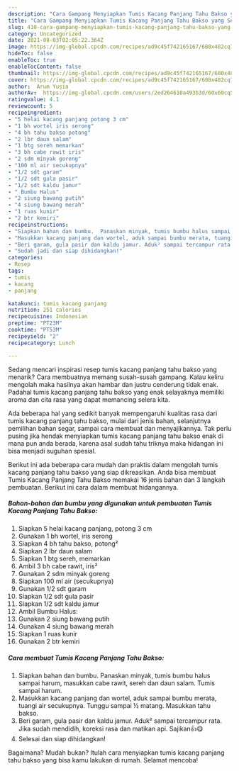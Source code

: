 ```yaml
---
description: "Cara Gampang Menyiapkan Tumis Kacang Panjang Tahu Bakso yang Sempurna"
title: "Cara Gampang Menyiapkan Tumis Kacang Panjang Tahu Bakso yang Sempurna"
slug: 410-cara-gampang-menyiapkan-tumis-kacang-panjang-tahu-bakso-yang-sempurna
category: Uncategorized
date: 2021-08-03T02:05:22.364Z
image: https://img-global.cpcdn.com/recipes/ad9c45f742165167/680x482cq70/tumis-kacang-panjang-tahu-bakso-foto-resep-utama.jpg
hideToc: false
enableToc: true
enableTocContent: false
thumbnail: https://img-global.cpcdn.com/recipes/ad9c45f742165167/680x482cq70/tumis-kacang-panjang-tahu-bakso-foto-resep-utama.jpg
cover: https://img-global.cpcdn.com/recipes/ad9c45f742165167/680x482cq70/tumis-kacang-panjang-tahu-bakso-foto-resep-utama.jpg
author:  Arum Yusia
authorAv:  https://img-global.cpcdn.com/users/2ed264610a493b3d/60x60cq50/avatar.jpg
ratingvalue: 4.1
reviewcount: 5
recipeingredient:
- "5 helai kacang panjang potong 3 cm"
- "1 bh wortel iris serong"
- "4 bh tahu bakso potong"
- "2 lbr daun salam"
- "1 btg sereh memarkan"
- "3 bh cabe rawit iris"
- "2 sdm minyak goreng"
- "100 ml air secukupnya"
- "1/2 sdt garam"
- "1/2 sdt gula pasir"
- "1/2 sdt kaldu jamur"
- " Bumbu Halus"
- "2 siung bawang putih"
- "4 siung bawang merah"
- "1 ruas kunir"
- "2 btr kemiri"
recipeinstructions:
- "Siapkan bahan dan bumbu.  Panaskan minyak, tumis bumbu halus sampai harum, masukkan cabe rawit, sereh dan daun salam. Tumis sampai harum."
- "Masukkan kacang panjang dan wortel, aduk sampai bumbu merata, tuangi air secukupnya. Tunggu sampai ½ matang. Masukkan tahu bakso."
- "Beri garam, gula pasir dan kaldu jamur. Aduk² sampai tercampur rata. Jika sudah mendidih, koreksi rasa dan matikan api. Sajikan👍😋"
- "Sudah jadi dan siap dihidangkan!"
categories:
- Resep
tags:
- tumis
- kacang
- panjang

katakunci: tumis kacang panjang 
nutrition: 251 calories
recipecuisine: Indonesian
preptime: "PT23M"
cooktime: "PT53M"
recipeyield: "2"
recipecategory: Lunch

---
```



Sedang mencari inspirasi resep tumis kacang panjang tahu bakso yang menarik? Cara membuatnya memang susah-susah gampang. Kalau keliru mengolah maka hasilnya akan hambar dan justru cenderung tidak enak. Padahal tumis kacang panjang tahu bakso yang enak selayaknya memiliki aroma dan cita rasa yang dapat memancing selera kita.


Ada beberapa hal yang sedikit banyak mempengaruhi kualitas rasa dari tumis kacang panjang tahu bakso, mulai dari jenis bahan, selanjutnya pemilihan bahan segar, sampai cara membuat dan menyajikannya. Tak perlu pusing jika hendak menyiapkan tumis kacang panjang tahu bakso enak di mana pun anda berada, karena asal sudah tahu triknya maka hidangan ini bisa menjadi suguhan spesial.




Berikut ini ada beberapa cara mudah dan praktis dalam mengolah tumis kacang panjang tahu bakso yang siap dikreasikan. Anda bisa membuat Tumis Kacang Panjang Tahu Bakso memakai 16 jenis bahan dan 3 langkah pembuatan. Berikut ini cara dalam membuat hidangannya.

<!--inarticleads1-->

##### Bahan-bahan dan bumbu yang digunakan untuk pembuatan Tumis Kacang Panjang Tahu Bakso:

1. Siapkan 5 helai kacang panjang, potong 3 cm
1. Gunakan 1 bh wortel, iris serong
1. Siapkan 4 bh tahu bakso, potong²
1. Siapkan 2 lbr daun salam
1. Siapkan 1 btg sereh, memarkan
1. Ambil 3 bh cabe rawit, iris²
1. Gunakan 2 sdm minyak goreng
1. Siapkan 100 ml air (secukupnya)
1. Gunakan 1/2 sdt garam
1. Siapkan 1/2 sdt gula pasir
1. Siapkan 1/2 sdt kaldu jamur
1. Ambil  Bumbu Halus:
1. Gunakan 2 siung bawang putih
1. Gunakan 4 siung bawang merah
1. Siapkan 1 ruas kunir
1. Gunakan 2 btr kemiri




<!--inarticleads2-->

##### Cara membuat Tumis Kacang Panjang Tahu Bakso:

1. Siapkan bahan dan bumbu.  Panaskan minyak, tumis bumbu halus sampai harum, masukkan cabe rawit, sereh dan daun salam. Tumis sampai harum.
1. Masukkan kacang panjang dan wortel, aduk sampai bumbu merata, tuangi air secukupnya. Tunggu sampai ½ matang. Masukkan tahu bakso.
1. Beri garam, gula pasir dan kaldu jamur. Aduk² sampai tercampur rata. Jika sudah mendidih, koreksi rasa dan matikan api. Sajikan👍😋
1. Selesai dan siap dihidangkan!



Bagaimana? Mudah bukan? Itulah cara menyiapkan tumis kacang panjang tahu bakso yang bisa kamu lakukan di rumah. Selamat mencoba!
